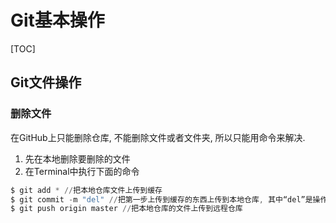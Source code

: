# Git基本操作
[TOC]

## Git文件操作

### 删除文件

在GitHub上只能删除仓库, 不能删除文件或者文件夹, 所以只能用命令来解决.

1. 先在本地删除要删除的文件
2. 在Terminal中执行下面的命令


```powershell
$ git add * //把本地仓库文件上传到缓存
$ git commit -m "del" //把第一步上传到缓存的东西上传到本地仓库, 其中“del”是操作标识, 内容随便填, 方便用户观看
$ git push origin master //把本地仓库的文件上传到远程仓库
```

